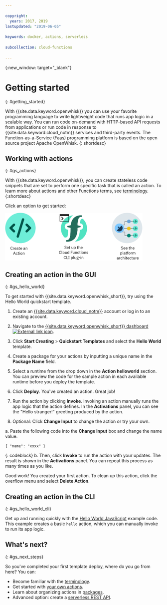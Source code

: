 ```yaml
---

copyright:
  years: 2017, 2019
lastupdated: "2019-06-05"

keywords: docker, actions, serverless

subcollection: cloud-functions

---
```


{:new_window: target="_blank"}



# Getting started
{: #getting_started}

With {{site.data.keyword.openwhisk}} you can use your favorite programming language to write lightweight code that runs app logic in a scalable way. You can run code on-demand with HTTP-based API requests from applications or run code in response to {{site.data.keyword.cloud_notm}} services and third-party events. The Function-as-a-Service (Faas) programming platform is based on the open source project Apache OpenWhisk.
{: shortdesc}

## Working with actions
{: #gs_actions}

With {{site.data.keyword.openwhisk}}, you can create stateless code snippets that are set to perform one specific task that is called an action. To learn more about actions and other Functions terms, see [terminology](/docs/openwhisk?topic=cloud-functions-about).
{:shortdesc}

Click an option to get started:

<img usemap="#home_map" border="0" class="image" id="image_ztx_crb_f1b" src="images/imagemap.png" width="440" alt="Click an icon to get started quickly with {{site.data.keyword.openwhisk_short}}." style="width:440px;" />
<map name="home_map" id="home_map">
<area href="#gs_hello_world" alt="Create an action" title="Create an action" shape="rect" coords="-7, -8, 108, 211" />
<area href="/docs/openwhisk?topic=cloud-functions-cli_install" alt="Set up the {{site.data.keyword.openwhisk_short}} CLI plug-in" title="Set up the {{site.data.keyword.openwhisk_short}} CLI plug-in" shape="rect" coords="155, -1, 289, 210" />
<area href="/docs/openwhisk?topic=cloud-functions-about" alt="See the platform architecture" title="See the platform architecture" shape="rect" coords="326, -10, 448, 218" />
</map>

## Creating an action in the GUI
{: #gs_hello_world}

To get started with {{site.data.keyword.openwhisk_short}}, try using the Hello World quickstart template.

1. Create an [{{site.data.keyword.cloud_notm}}](https://cloud.ibm.com/registration) account or log in to an existing account.

2. Navigate to the [{{site.data.keyword.openwhisk_short}} dashboard ![External link icon](../icons/launch-glyph.svg "External link icon")](https://cloud.ibm.com/openwhisk).

2. Click **Start Creating** > **Quickstart Templates** and select the **Hello World** template.

3. Create a package for your actions by inputting a unique name in the **Package Name** field.

4. Select a runtime from the drop down in the **Action helloworld** section. You can preview the code for the sample action in each available runtime before you deploy the template.

5. Click **Deploy**. You've created an action. Great job!

6. Run the action by clicking **Invoke**. Invoking an action manually runs the app logic that the action defines. In the **Activations** panel, you can see the "Hello stranger!" greeting produced by the action.

7. Optional: Click **Change Input** to change the action or try your own.

  a. Paste the following code into the **Change Input** box and change the name value.
  ```
  { "name": "xxxx" }
  ```
  {: codeblock}
  b. Then, click **Invoke** to run the action with your updates. The result is shown in the **Activations** panel. You can repeat this process as many times as you like.

Good work! You created your first action. To clean up this action, click the overflow menu and select **Delete Action**.

## Creating an action in the CLI
{: #gs_hello_world_cli}

Get up and running quickly with the [Hello World JavaScript](/docs/openwhisk?topic=cloud-functions-prep#prep-js) example code. This example creates a basic `hello` action, which you can manually invoke to run its app logic.

## What's next?
{: #gs_next_steps}

So you've completed your first template deploy, where do you go from here? You can:

* Become familiar with the [terminology](/docs/openwhisk?topic=cloud-functions-about#about_technology).
* Get started with [your own actions](/docs/openwhisk?topic=cloud-functions-actions).
* Learn about organizing actions in [packages](/docs/openwhisk?topic=cloud-functions-pkg_ov).
* Advanced option: create a [serverless REST API](/docs/openwhisk?topic=cloud-functions-apigateway).
